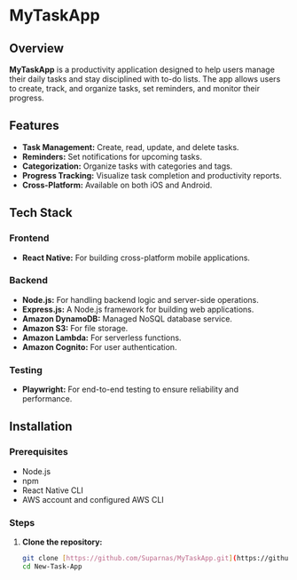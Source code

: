 # MyTaskApp

## Overview

**MyTaskApp** is a productivity application designed to help users manage their daily tasks and stay disciplined with to-do lists. The app allows users to create, track, and organize tasks, set reminders, and monitor their progress.

## Features

- **Task Management:** Create, read, update, and delete tasks.
- **Reminders:** Set notifications for upcoming tasks.
- **Categorization:** Organize tasks with categories and tags.
- **Progress Tracking:** Visualize task completion and productivity reports.
- **Cross-Platform:** Available on both iOS and Android.

## Tech Stack

### Frontend
- **React Native:** For building cross-platform mobile applications.

### Backend
- **Node.js:** For handling backend logic and server-side operations.
- **Express.js:** A Node.js framework for building web applications.
- **Amazon DynamoDB:** Managed NoSQL database service.
- **Amazon S3:** For file storage.
- **Amazon Lambda:** For serverless functions.
- **Amazon Cognito:** For user authentication.

### Testing
- **Playwright:** For end-to-end testing to ensure reliability and performance.

## Installation

### Prerequisites
- Node.js
- npm
- React Native CLI
- AWS account and configured AWS CLI

### Steps
1. **Clone the repository:**
   ```bash
   git clone [https://github.com/Suparnas/MyTaskApp.git](https://github.com/Suparnas/New-Task-App.git)
   cd New-Task-App
